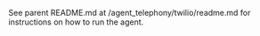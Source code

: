 
See parent README.md at /agent_telephony/twilio/readme.md for instructions on how to run the agent.